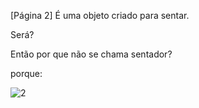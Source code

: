 [Página 2]
É uma objeto criado para sentar.

Será?

Então por que não se chama sentador?

porque:

![2](./img/page_2-01.jpg)
